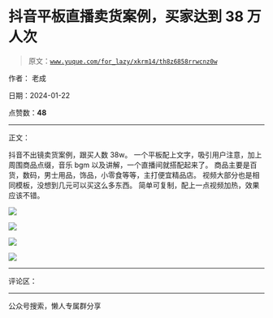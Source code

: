 # 抖音平板直播卖货案例，买家达到 38 万人次

> 原文：[`www.yuque.com/for_lazy/xkrm14/th8z6858rrwcnz0w`](https://www.yuque.com/for_lazy/xkrm14/th8z6858rrwcnz0w)

作者： 老成

日期：2024-01-22

点赞数：**48**

* * *

正文：

抖音不出镜卖货案例，跟买人数 38w。 一个平板配上文字，吸引用户注意，加上周围商品点缀，音乐 bgm 以及讲解，一个直播间就搭配起来了。
商品主要是百货，数码，男士用品，饰品，小零食等等，主打便宜精品店。 视频大部分也是相同模板，没想到几元可以买这么多东西。
简单可复制，配上一点视频加热，效果应该不错。

![](img/8e4dfda530943010c43b81698b84b8fb.png)

![](img/14558cad85f2ab5f0e4b63dd737b6ee4.png)

![](img/45eb75efa5ef68e46b44a434c81356b5.png)

![](img/2042f224166e5f22d8c049f52f7b1228.png)

* * *

评论区：

* * *

公众号搜索，懒人专属群分享